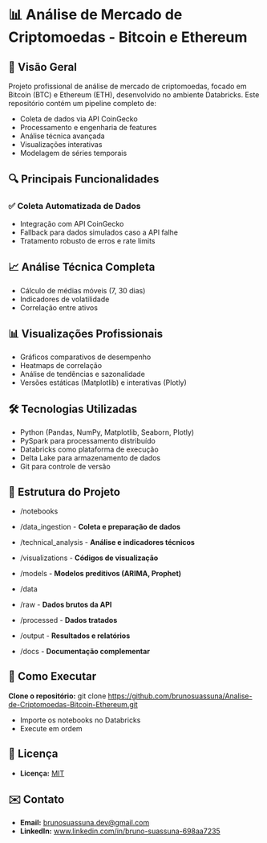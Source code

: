 # 📊 Análise de Mercado de Criptomoedas - Bitcoin e Ethereum

## 🚀 Visão Geral
Projeto profissional de análise de mercado de criptomoedas, focado em Bitcoin (BTC) e Ethereum (ETH), desenvolvido no ambiente Databricks. Este repositório contém um pipeline completo de:

- Coleta de dados via API CoinGecko
- Processamento e engenharia de features
- Análise técnica avançada
- Visualizações interativas
- Modelagem de séries temporais

## 🔍 Principais Funcionalidades
### ✅ Coleta Automatizada de Dados

- Integração com API CoinGecko
- Fallback para dados simulados caso a API falhe
- Tratamento robusto de erros e rate limits

## 📈 Análise Técnica Completa

- Cálculo de médias móveis (7, 30 dias)
- Indicadores de volatilidade
- Correlação entre ativos

## 📊 Visualizações Profissionais

- Gráficos comparativos de desempenho
- Heatmaps de correlação
- Análise de tendências e sazonalidade
- Versões estáticas (Matplotlib) e interativas (Plotly)

## 🛠 Tecnologias Utilizadas
- Python (Pandas, NumPy, Matplotlib, Seaborn, Plotly)
- PySpark para processamento distribuído
- Databricks como plataforma de execução
- Delta Lake para armazenamento de dados
- Git para controle de versão

## 📂 Estrutura do Projeto

- /notebooks
-  /data_ingestion         - **Coleta e preparação de dados**
 - /technical_analysis     - **Análise e indicadores técnicos**
 - /visualizations         - **Códigos de visualização**
 - /models                -  **Modelos preditivos (ARIMA, Prophet)**
  
- /data
 - /raw                 -  **Dados brutos da API**
 - /processed            -  **Dados tratados**
 - /output              -   **Resultados e relatórios**

- /docs                -   **Documentação complementar**

 ## 🏁 Como Executar
**Clone o repositório:** git clone https://github.com/brunosuassuna/Analise-de-Criptomoedas-Bitcoin-Ethereum.git
- Importe os notebooks no Databricks
- Execute em ordem

 ## 📜 Licença
- **Licença:** [MIT](https://opensource.org/license/MIT)

## ✉️ Contato
- **Email:** brunosuassuna.dev@gmail.com
- **LinkedIn:** www.linkedin.com/in/bruno-suassuna-698aa7235
